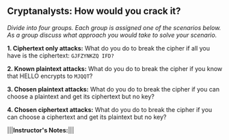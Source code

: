 ## Cryptanalysts: How would you crack it?

*Divide into four groups. Each group is assigned one of the scenarios below. As a group discuss what approach you would take to solve your scenario.*


**1. Ciphertext only attacks:** What do you do to break the cipher if all you have is the ciphertext: `GJFZYNKZQ IFD?`

**2. Known plaintext attacks:** What do you do to break the cipher if you know that HELLO encrypts to `MJQQT`? 

**3. Chosen plaintext attacks:** What do you do to break the cipher if you can choose  a plaintext and get its ciphertext but no key? 

**4. Chosen ciphertext attacks:** What do you do to break the cipher if you can choose  a ciphertext and get its plaintext but no key? 

|||**Instructor's Notes:**|||